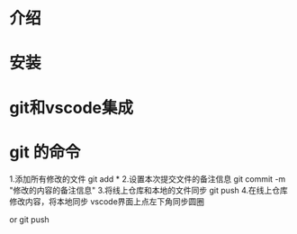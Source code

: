 # 介绍
# 安装
# git和vscode集成
# git 的命令
1.添加所有修改的文件
git add * 
2.设置本次提交文件的备注信息
git commit -m "修改的内容的备注信息"
3.将线上仓库和本地的文件同步
git push
4.在线上仓库修改内容，将本地同步
vscode界面上点左下角同步圆圈

or   git push

